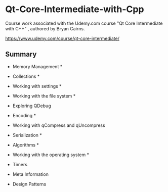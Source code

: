# Qt-Core-Intermediate-with-Cpp
Course work associated with the Udemy.com course "Qt Core Intermediate with C++" , authored by Bryan Cairns.

https://www.udemy.com/course/qt-core-intermediate/

## Summary
* Memory Management *

* Collections *

* Working with settings *

* Working with the file system *

* Exploring QDebug

* Encoding *

* Working with qCompress and qUncompress

* Serialization *

* Algorithms *

* Working with the operating system *

* Timers

* Meta Information

* Design Patterns

